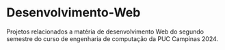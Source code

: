 # Desenvolvimento-Web
Projetos relacionados a matéria de desenvolvimento Web do segundo semestre do curso de engenharia de computação da PUC Campinas 2024.